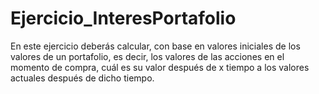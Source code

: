 # Ejercicio_InteresPortafolio
En este ejercicio deberás calcular, con base en valores iniciales de los valores de un portafolio, es decir, los valores de las acciones en el momento de compra, cuál es su valor después de x tiempo a los valores actuales después de dicho tiempo.
